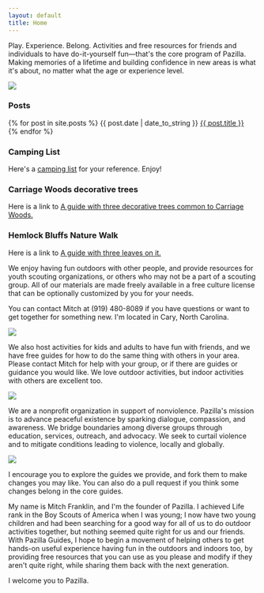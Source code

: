 ```yaml
---
layout: default
title: Home
---
```


<p>
Play. Experience. Belong. Activities and free resources for friends and individuals 
to have do-it-yourself fun&mdash;that's the core program of Pazilla. Making
memories of a lifetime and building confidence in new areas is what it's about,
no matter what the age or experience level.
</p>

<p><img src="/images/girl-outdoors-hemlock.jpg" /></p>

<h3>Posts</h3>
<p>
{% for post in site.posts %}
{{ post.date | date_to_string }} <a href="{{ post.url }}">{{ post.title }}</a><br>
{% endfor %}
</p>

<h3>Camping List</h3>
<p>Here's a <a href="camping.html">camping list</a> for your reference.
Enjoy!</p>

<h3>Carriage Woods decorative trees</h3>
<p>Here is a link to <a href="cw-nature.html">A guide with three decorative trees common to Carriage Woods.</a></p>

<h3>Hemlock Bluffs Nature Walk</h3>
<p>Here is a link to <a href="first-nature-walk.html">A guide with three leaves on it.</a></p>

<p>
We enjoy having fun outdoors with other people, and provide resources for youth scouting organizations,
or others who may not be a part of a scouting group.
All of our materials are made freely available in a free culture license
that can be optionally customized by you for your needs.
</p>

<p>You can contact Mitch at (919) 480-8089 if you have questions or want
to get together for something new. I'm located in Cary, North Carolina.
</p>


<p><img src="/images/fun-with-native-people.jpg"/></p>

<p>We also host activities for kids and adults to have fun with friends,
and we have free guides for how to do the same thing with others in your area.
Please contact Mitch for help with your group,
or if there are guides or guidance you would like. We love outdoor activities,
but indoor activities with others are excellent too.
</p>

<p><img src="/images/playing-at-bugfest.jpg"/></p>

<p>We are a nonprofit organization in support of nonviolence.
Pazilla's mission is to advance peaceful existence by sparking dialogue, compassion, and awareness.
We bridge boundaries among diverse groups through education, services, outreach, and advocacy.
We seek to curtail violence and to mitigate conditions leading to violence, locally and globally.
</p>

<p><img src="/images/kids-at-picnic-with-dominoes.jpg"/></p>

<p>I encourage you to explore the guides we provide,
and fork them to make changes you may like.
You can also do a pull request if you think some changes belong in the core guides.
</p>

<p>
My name is Mitch Franklin, and I'm the founder of Pazilla.
I achieved Life rank in the Boy Scouts of America when I was young;
I now have two young children and had been searching for a good way for all of us to do outdoor
activities together, but nothing seemed quite right for us and our friends.
With Pazilla Guides, I hope to begin a movement of helping others to get hands-on useful experience 
having fun in the outdoors and indoors too, 
by providing free resources that you can use as you please and modify if they aren't quite right,
while sharing them back with the next generation.
</p>

<p>
I welcome you to Pazilla.
</p>
